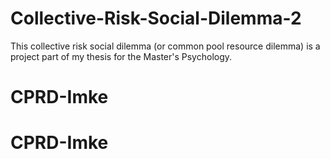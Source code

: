 # Collective-Risk-Social-Dilemma-2
This collective risk social dilemma (or common pool resource dilemma) is a project part of my thesis for the Master's Psychology.
# CPRD-Imke
# CPRD-Imke
